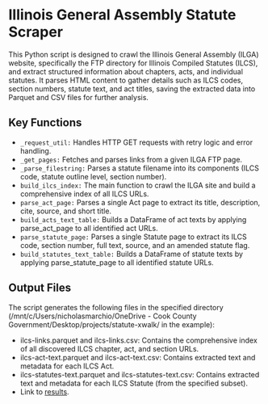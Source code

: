 # Illinois General Assembly Statute Scraper
This Python script is designed to crawl the Illinois General Assembly (ILGA) website, specifically the FTP directory for Illinois Compiled Statutes (ILCS), and extract structured information about chapters, acts, and individual statutes. It parses HTML content to gather details such as ILCS codes, section numbers, statute text, and act titles, saving the extracted data into Parquet and CSV files for further analysis.

## Key Functions
* `_request_util:` Handles HTTP GET requests with retry logic and error handling.
* `_get_pages:` Fetches and parses links from a given ILGA FTP page.
* `_parse_filestring:` Parses a statute filename into its components (ILCS code, statute outline level, section number).
* `build_ilcs_index:` The main function to crawl the ILGA site and build a comprehensive index of all ILCS URLs.
* `parse_act_page:` Parses a single Act page to extract its title, description, cite, source, and short title.
* `build_acts_text_table:` Builds a DataFrame of act texts by applying parse_act_page to all identified act URLs.
* `parse_statute_page:` Parses a single Statute page to extract its ILCS code, section number, full text, source, and an amended statute flag.
* `build_statutes_text_table:` Builds a DataFrame of statute texts by applying parse_statute_page to all identified statute URLs.

## Output Files
The script generates the following files in the specified directory (/mnt/c/Users/nicholasmarchio/OneDrive - Cook County Government/Desktop/projects/statute-xwalk/ in the example):
* ilcs-links.parquet and ilcs-links.csv: Contains the comprehensive index of all discovered ILCS chapter, act, and section URLs.
* ilcs-act-text.parquet and ilcs-act-text.csv: Contains extracted text and metadata for each ILCS Act.
* ilcs-statutes-text.parquet and ilcs-statutes-text.csv: Contains extracted text and metadata for each ILCS Statute (from the specified subset).
* Link to [results](https://docs.google.com/spreadsheets/d/1CMfkzViiVkZ3Zvy14T_m3MxwgHwEOV3BbDiSEVxw4kI/edit?usp=sharing).
